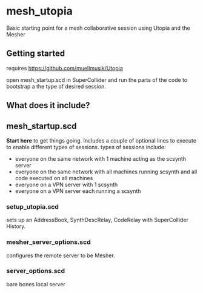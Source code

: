 # mesh_utopia
Basic starting point for a mesh collaborative session using Utopia and the Mesher

## Getting started
requires https://github.com/muellmusik/Utopia

open mesh_startup.scd in SuperCollider and run the parts of the code to bootstrap a the type of desired session.

## What does it include?
## mesh_startup.scd
**Start here** to get things going.
Includes a couple of optional lines to execute to enable different types of sessions.
types of sessions include:
- everyone on the same network with 1 machine acting as the scsynth server
- everyone on the same network with all machines running scsynth and all code executed on all machines
- everyone on a VPN server with 1 scsynth
- everyone on a VPN server each running a scsynth
### setup_utopia.scd
sets up an AddressBook, SynthDescRelay, CodeRelay with SuperCollider History.
### mesher_server_options.scd
configures the remote server to be Mesher.
### server_options.scd
bare bones local server
### 
